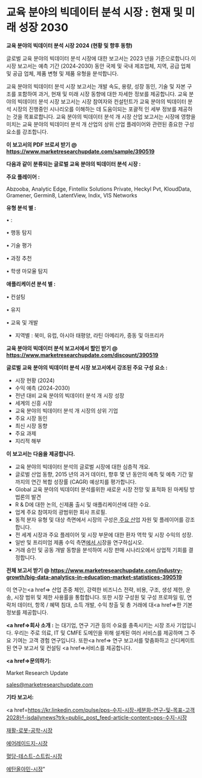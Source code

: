 # 교육 분야의 빅데이터 분석 시장 : 현재 및 미래 성장 2030

<strong>교육 분야의 빅데이터 분석 시장 2024 (현황 및 향후 동향)</strong>

글로벌 교육 분야의 빅데이터 분석 시장에 대한 보고서는 2023 년을 기준으로합니다.이 시장 보고서는 예측 기간 (2024-2030) 동안 국제 및 국내 제조업체, 지역, 공급 업체 및 공급 업체, 제품 변형 및 제품 유형을 분석합니다.

교육 분야의 빅데이터 분석 시장 보고서는 개발 속도, 용량, 성장 동인, 기술 및 자본 구조를 포함하여 과거, 현재 및 미래 시장 동향에 대한 자세한 정보를 제공합니다. 교육 분야의 빅데이터 분석 시장 보고서는 시장 참여자와 컨설턴트가 교육 분야의 빅데이터 분석 시장의 진행중인 시나리오를 이해하는 데 도움이되는 포괄적 인 세부 정보를 제공하는 것을 목표로합니다. 교육 분야의 빅데이터 분석 개 시장 산업 보고서는 시장에 영향을 미치는 교육 분야의 빅데이터 분석 개 산업의 상위 산업 플레이어와 관련된 중요한 구성 요소를 강조합니다.



<strong>이 보고서의 PDF 브로셔 받기 @ <a href=https://www.marketresearchupdate.com/sample/390519>https://www.marketresearchupdate.com/sample/390519</a></strong>



<strong>다음과 같이 분류되는 글로벌 교육 분야의 빅데이터 분석 시장 :</strong>



<strong>주요 플레이어 :</strong>

Abzooba, Analytic Edge, Fintellix Solutions Private, Heckyl Pvt, KloudData, Gramener, Germin8, LatentView, Indix, VIS Networks



<strong>유형 분석 별 :</strong>

• :

• 행동 탐지

• 기술 평가

• 과정 추천

• 학생 마모율 탐지



<strong>애플리케이션 분석 별 :</strong>

• 컨설팅

• 유지

• 교육 및 개발

<ul>
  <li>지역별 : 북미, 유럽, 아시아 태평양, 라틴 아메리카, 중동 및 아프리카</li>
</ul>


<strong>교육 분야의 빅데이터 분석 보고서에서 할인 받기 @ <a href=https://www.marketresearchupdate.com/discount/390519>https://www.marketresearchupdate.com/discount/390519</a></strong>



<strong>글로벌 교육 분야의 빅데이터 분석 시장 보고서에서 강조된 주요 구성 요소 :</strong>
<ul>
  <li>시장 현황 (2024)</li>
  <li>수익 예측 (2024-2030)</li>
  <li>전년 대비 교육 분야의 빅데이터 분석 개 시장 성장</li>
  <li>세계의 신흥 시장</li>
  <li>교육 분야의 빅데이터 분석 개 시장의 상위 기업</li>
  <li>주요 시장 동인</li>
  <li>최신 시장 동향</li>
  <li>주요 과제</li>
  <li>지리적 해부</li>
</ul>


<strong>이 보고서는 다음을 제공합니다.</strong>
<ul>
  <li>교육 분야의 빅데이터 분석의 글로벌 시장에 대한 심층적 개요.</li>
  <li>글로벌 산업 동향, 2015 년의 과거 데이터, 향후 몇 년 동안의 예측 및 예측 기간 말까지의 연간 복합 성장률 (CAGR) 예상치를 평가합니다.</li>
  <li>Global 교육 분야의 빅데이터 분석를위한 새로운 시장 전망 및 표적화 된 마케팅 방법론의 발견</li>
  <li>R &amp; D에 대한 논의, 신제품 출시 및 애플리케이션에 대한 수요.</li>
  <li>업계 주요 참여자의 광범위한 회사 프로필.</li>
  <li>동적 분자 유형 및 대상 측면에서 시장의 구성은<a href=> 주요 산</a>업 자원 및 플레이어를 강조합니다.</li>
  <li>전 세계 시장과 주요 플레이어 및 시장 부문에 대한 환자 역학 및 시장 수익의 성장.</li>
  <li>일반 및 프리미엄 제품 수익 측면<a href=>에서 시</a>장을 연구하십시오.</li>
  <li>거래 승인 및 공동 개발 동향을 분석하여 시장 판매 시나리오에서 상업적 기회를 결정합니다.</li>
</ul>



<strong>전체 보고서 받기 @ <a href=https://www.marketresearchupdate.com/industry-growth/big-data-analytics-in-education-market-statistices-390519>https://www.marketresearchupdate.com/industry-growth/big-data-analytics-in-education-market-statistices-390519</a></strong>

이 연구는<a href=> 산업 존중</a> 체인, 강력한 비즈니스 전략, 비용, 구조, 생성 제한, 운송, 시장 범위 및 제한 사용률을 통합합니다. 또한 시장 구성원 및 구성 프로파일 링, 연락처 데이터, 항목 / 혜택 침대, 소득 개발, 수익 창출 및 총 거래에 대<a href=>한 기본 </a>정보를 제공합니다.



<strong><a href=>회사 소</a>개 :</strong>
는 대기업, 연구 기관 등의 수요를 충족시키는 시장 조사 기업입니다. 우리는 주로 의료, IT 및 CMFE 도메인을 위해 설계된 여러 서비스를 제공하며 그 주요 기여는 고객 경험 연구입니다. 또한<a href=> 연구 보</a>고서를 맞춤화하고 신디케이트 된 연구 보고서 및 컨설팅 <a href=>서비스</a>를 제공합니다.



<strong><a href=>문의하기:</a></strong>

Market Research Update

sales@marketresearchupdate.com



<strong>기타 보고서:</strong>

<a href=https://kr.linkedin.com/pulse/pps-수지-시장-세분화-연구-및-목표-고객2028년-isdailynews?trk=public_post_feed-article-content>pps-수지-시장</a>

<a href=https://www.linkedin.com/pulse/재활-로봇-공학-시장-경쟁-분석-및-성장-잠재력-2029-consumer-connection-chronicles-24-/>재활-로봇-공학-시장</a>

<a href=https://www.linkedin.com/pulse/에어레이드지-시장-현재-및-미래-성장-2029-consumer-connection-compendium-ana-5u8kf/>에어레이드지-시장</a>

<a href=https://www.linkedin.com/pulse/혈당-테스트-스트립-시장-진입-전략-및-위험-평가2029년-consumer-connection-chronicles-24--mkuzf/>혈당-테스트-스트립-시장</a>

<a href=https://www.linkedin.com/pulse/에탄올아민-시장-경쟁-분석-및-성장-잠재력-2030-consumer-connection-chronicles-24--01jif/>에탄올아민-시장</a>"
